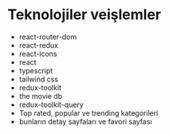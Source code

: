 # Teknolojiler veişlemler

- react-router-dom
- react-redux
- react-icons
- react
- typescript
- tailwind css
- redux-toolkit
- the movie db
- redux-toolkit-query
- Top rated, popular ve trending kategorileri
- bunların detay sayfaları ve favori sayfası
